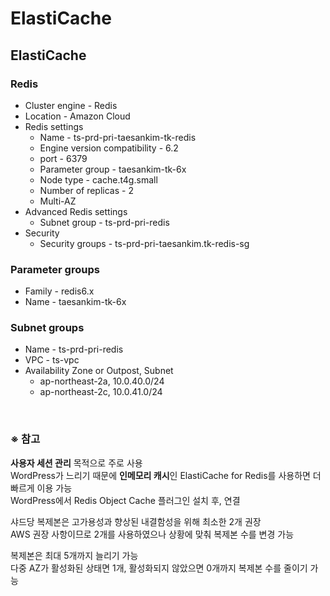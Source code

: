 # ElastiCache

## ElastiCache
### Redis
- Cluster engine - Redis
- Location - Amazon Cloud
- Redis settings
  - Name - ts-prd-pri-taesankim-tk-redis
  - Engine version compatibility - 6.2
  - port - 6379
  - Parameter group - taesankim-tk-6x
  - Node type - cache.t4g.small
  - Number of replicas - 2
  - Multi-AZ
- Advanced Redis settings
  - Subnet group - ts-prd-pri-redis
- Security
  - Security groups - ts-prd-pri-taesankim.tk-redis-sg

### Parameter groups
- Family - redis6.x
- Name - taesankim-tk-6x

### Subnet groups
- Name - ts-prd-pri-redis
- VPC - ts-vpc
- Availability Zone or Outpost, Subnet
  - ap-northeast-2a, 10.0.40.0/24
  - ap-northeast-2c, 10.0.41.0/24

<br/>

### ※ 참고
**사용자 세션 관리** 목적으로 주로 사용  
WordPress가 느리기 때문에 **인메모리 캐시**인 ElastiCache for Redis를 사용하면 더 빠르게 이용 가능  
WordPress에서 Redis Object Cache 플러그인 설치 후, 연결

샤드당 복제본은 고가용성과 향상된 내결함성을 위해 최소한 2개 권장  
AWS 권장 사항이므로 2개를 사용하였으나 상황에 맞춰 복제본 수를 변경 가능

복제본은 최대 5개까지 늘리기 가능  
다중 AZ가 활성화된 상태면 1개, 활성화되지 않았으면 0개까지 복제본 수를 줄이기 가능
